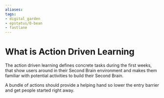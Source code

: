 ```yaml
---
aliases: 
tags: 
- digital_garden
- epstatus/0-bean
- fastlane
---
```

# What is Action Driven Learning
The action driven learning defines concrete tasks during the first weeks, that show users around in their Second Brain environment and makes them familiar with potential activities to build their Second Brain.

A bundle of actions should provide a helping hand so lower the entry barrier and get people started right away.


